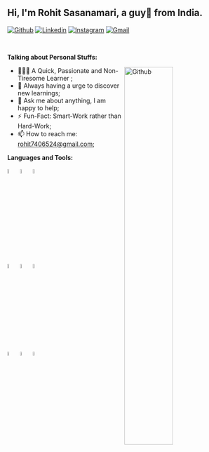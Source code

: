 <!-- Your title -->
## Hi, I'm Rohit Sasanamari, a guy🚀 from India.

[![Github](https://img.shields.io/badge/-Github-000?style=flat&logo=Github&logoColor=white)](https://github.com/RohitSasanamari)
[![Linkedin](https://img.shields.io/badge/-LinkedIn-blue?style=flat&logo=Linkedin&logoColor=white)](www.linkedin.com/in/rohit-sasanamari-462524202)
[![Instagram](https://img.shields.io/badge/-Instagram-c13584?style=flat&labelColor=c13584&logo=instagram&logoColor=white)](https://www.instagram.com/rohit.rohii/)
[![Gmail](https://img.shields.io/badge/-Gmail-c14438?style=flat&logo=Gmail&logoColor=white)](mailto:rohit7406524@gmail.com)

&nbsp;

**Talking about Personal Stuffs:**

<!-- Any image aligned to the right. Beware the width -->
<img width="47%" align="right" alt="Github" src="https://raw.githubusercontent.com/onimur/.github/master/.resources/git-header.svg" />

- 👨🏽‍💻 A Quick, Passionate and Non-Tiresome Learner ;
- 🌱 Always having a urge to discover new learnings;
- 💬 Ask me about anything, I am happy to help;
- ⚡️ Fun-Fact: Smart-Work rather than Hard-Work;
- 📫 How to reach me: rohit7406524@gmail.com;

**Languages and Tools:** 
  <!-- Your languages and tools. Be careful with the alignment. 
  You can use this sites to get logos: https://www.vectorlogo.zone or https://simpleicons.org/
  -->
  <code><img width="5%" src="https://seeklogo.com/images/P/python-logo-C50EED1930-seeklogo.com.png"></code>
  <code><img width="5%" src="https://seeklogo.com/images/J/java-logo-7833D1D21A-seeklogo.com.png"></code>
  <code><img width="5%" src="https://seeklogo.com/images/C/c-programming-language-logo-9B32D017B1-seeklogo.com.png"></code>
  <br/><br/>
  <code><img width="5%" src="https://seeklogo.com/images/C/c-logo-1B1817C041-seeklogo.com.png"></code>
  <code><img width="5%" src="https://seeklogo.com/images/M/MySQL-logo-F6FF285A58-seeklogo.com.png"></code>
  <code><img width="5%" src="https://seeklogo.com/images/H/html5-logo-EF92D240D7-seeklogo.com.png"></code>
  <br/>
  <code><img width="5%" src="https://seeklogo.com/images/C/css-3-logo-AF06D75231-seeklogo.com.png"></code>
  <code><img width="5%" src="https://seeklogo.com/images/B/blockchain-logo-A0FE252BA6-seeklogo.com.png"></code>
  <code><img width="5%" src="https://seeklogo.com/images/J/jupyter-logo-A91705F539-seeklogo.com.png"></code>
</p>
